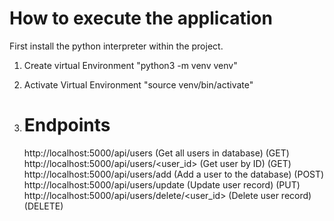 # How to execute the application 

First install the python interpreter within the project.

1. Create virtual Environment 
"python3 -m venv venv"

2. Activate Virtual Environment
"source venv/bin/activate"

3. # Endpoints

    http://localhost:5000/api/users (Get all users in database) (GET)
    http://localhost:5000/api/users/<user_id> (Get user by ID) (GET)
    http://localhost:5000/api/users/add (Add a user to the database) (POST)
    http://localhost:5000/api/users/update (Update user record) (PUT)
    http://localhost:5000/api/users/delete/<user_id> (Delete user record) (DELETE)

